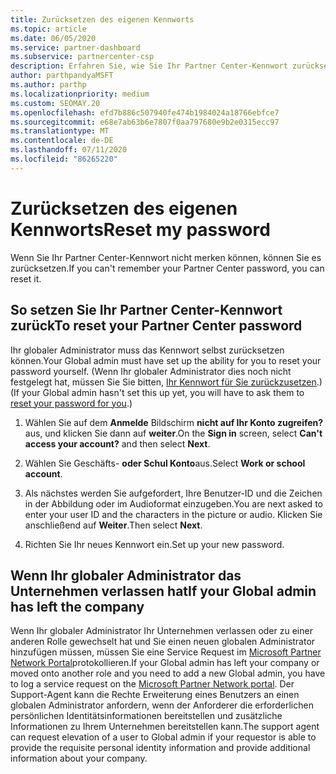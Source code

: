 ```yaml
---
title: Zurücksetzen des eigenen Kennworts
ms.topic: article
ms.date: 06/05/2020
ms.service: partner-dashboard
ms.subservice: partnercenter-csp
description: Erfahren Sie, wie Sie Ihr Partner Center-Kennwort zurücksetzen oder Hilfe vom globalen Administrator Ihres Unternehmens erhalten. Erfahren Sie außerdem, wie Sie einen neuen globalen Administrator für Partner Center hinzufügen.
author: parthpandyaMSFT
ms.author: parthp
ms.localizationpriority: medium
ms.custom: SEOMAY.20
ms.openlocfilehash: efd7b886c507940fe474b1984024a18766ebfce7
ms.sourcegitcommit: e68e7ab63b6e7807f0aa797680e9b2e0315ecc97
ms.translationtype: MT
ms.contentlocale: de-DE
ms.lasthandoff: 07/11/2020
ms.locfileid: "86265220"
---
```

# <a name="reset-my-password"></a><span data-ttu-id="0c140-103">Zurücksetzen des eigenen Kennworts</span><span class="sxs-lookup"><span data-stu-id="0c140-103">Reset my password</span></span>

<span data-ttu-id="0c140-104">Wenn Sie Ihr Partner Center-Kennwort nicht merken können, können Sie es zurücksetzen.</span><span class="sxs-lookup"><span data-stu-id="0c140-104">If you can't remember your Partner Center password, you can reset it.</span></span>

## <a name="to-reset-your-partner-center-password"></a><span data-ttu-id="0c140-105">So setzen Sie Ihr Partner Center-Kennwort zurück</span><span class="sxs-lookup"><span data-stu-id="0c140-105">To reset your Partner Center password</span></span>

<span data-ttu-id="0c140-106">Ihr globaler Administrator muss das Kennwort selbst zurücksetzen können.</span><span class="sxs-lookup"><span data-stu-id="0c140-106">Your Global admin must have set up the ability for you to reset your password yourself.</span></span> <span data-ttu-id="0c140-107">(Wenn Ihr globaler Administrator dies noch nicht festgelegt hat, müssen Sie Sie bitten, [Ihr Kennwort für Sie zurückzusetzen](reset-a-user-password.md).)</span><span class="sxs-lookup"><span data-stu-id="0c140-107">(If your Global admin hasn't set this up yet, you will have to ask them to [reset your password for you](reset-a-user-password.md).)</span></span>

1. <span data-ttu-id="0c140-108">Wählen Sie auf dem **Anmelde** Bildschirm **nicht auf Ihr Konto zugreifen?** aus, und klicken Sie dann auf **weiter**.</span><span class="sxs-lookup"><span data-stu-id="0c140-108">On the **Sign in** screen, select **Can't access your account?** and then select **Next**.</span></span>

2. <span data-ttu-id="0c140-109">Wählen Sie Geschäfts- **oder Schul Konto**aus.</span><span class="sxs-lookup"><span data-stu-id="0c140-109">Select **Work or school account**.</span></span>

3. <span data-ttu-id="0c140-110">Als nächstes werden Sie aufgefordert, Ihre Benutzer-ID und die Zeichen in der Abbildung oder im Audioformat einzugeben.</span><span class="sxs-lookup"><span data-stu-id="0c140-110">You are next asked to enter your user ID and the characters in the picture or audio.</span></span> <span data-ttu-id="0c140-111">Klicken Sie anschließend auf **Weiter**.</span><span class="sxs-lookup"><span data-stu-id="0c140-111">Then select **Next**.</span></span>

4. <span data-ttu-id="0c140-112">Richten Sie Ihr neues Kennwort ein.</span><span class="sxs-lookup"><span data-stu-id="0c140-112">Set up your new password.</span></span>

## <a name="if-your-global-admin-has-left-the-company"></a><span data-ttu-id="0c140-113">Wenn Ihr globaler Administrator das Unternehmen verlassen hat</span><span class="sxs-lookup"><span data-stu-id="0c140-113">If your Global admin has left the company</span></span>

<span data-ttu-id="0c140-114">Wenn Ihr globaler Administrator Ihr Unternehmen verlassen oder zu einer anderen Rolle gewechselt hat und Sie einen neuen globalen Administrator hinzufügen müssen, müssen Sie eine Service Request im [Microsoft Partner Network Portal](https://partner.microsoft.com/commercial#/)protokollieren.</span><span class="sxs-lookup"><span data-stu-id="0c140-114">If your Global admin has left your company or moved onto another role and you need to add a new Global admin, you have to log a service request on the [Microsoft Partner Network portal](https://partner.microsoft.com/commercial#/).</span></span> <span data-ttu-id="0c140-115">Der Support-Agent kann die Rechte Erweiterung eines Benutzers an einen globalen Administrator anfordern, wenn der Anforderer die erforderlichen persönlichen Identitätsinformationen bereitstellen und zusätzliche Informationen zu Ihrem Unternehmen bereitstellen kann.</span><span class="sxs-lookup"><span data-stu-id="0c140-115">The support agent can request elevation of a user to Global admin if your requestor is able to provide the requisite personal identity information and provide additional information about your company.</span></span>
